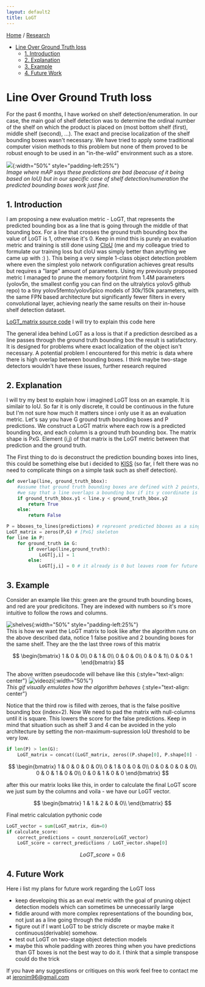 ```yaml
---
layout: default2
title: LoGT
---
```


[Home](./index.html) / [Research](./research.html)

- [Line Over Ground Truth loss](#line-over-ground-truth-loss)
  - [1. Introduction](#1-introduction)
  - [2. Explanation](#2-explanation)
  - [3. Example](#3-example)
  - [4. Future Work](#4-future-work)


# Line Over Ground Truth loss

For the past 6 months, I have worked on shelf detection/enumeration. In our case, the main goal of shelf detection was to determine the ordinal number of the shelf on which the product is placed on (most bottom shelf (first), middle shelf (second), ...). The exact and precise localization of the shelf bounding boxes wasn't necessary. We have tried to apply some traditional computer vision methods to this problem but none of them proved to be robust enough to be used in an "in-the-wild" environment such as a store.

![](./assets/img/mapbad.png){:width="50%"  style="padding-left:25%"}\
*Image where mAP says these predictions are bad (beacuse of it being based on IoU) but in our specific case of shelf detection/numeration the predicted bounding boxes work just fine.*

## 1. Introduction
I am proposing a new evaluation metric - LoGT, that represents the predicted bounding box as a line that is going through the middle of that bounding box. For a line that crosses the ground truth bounding box the value of LoGT is 1, otherwise it's 0. Keep in mind this is purely an evaluation metric and training is still done using [CIoU](https://arxiv.org/abs/1911.08287) (me and my colleague tried to formulate our training loss but cIoU was simply better than anything we came up with :) ). This being a very simple 1-class object detection problem where even the simplest yolo network configuration achieves great results but requires a "large" amount of parameters. Using my previously proposed metric I managed to prune the memory footprint from 1.4M parameters (yolov5n, the smallest config you can find on the ultralytics yolov5 github repo) to a tiny yolov5femto/yolov5pico models of 30k/150k parameters, with the same FPN based architecture but significantly fewer filters in every convolutional layer, achieving nearly the same results on their in-house shelf detection dataset.

[LoGT_matrix source code](https://github.com/jere357/yolov5-RGBD/blob/master/val_jere.py#L526)
I will try to explain this code here 


The general idea behind LoGT as a loss is that if a prediction desrcibed as a line passes through the ground truth bounding box the result is satisfactory. It is designed for problems where exact localization of the object isn't necessary. A potential problem I encountered for this metric is data where there is high overlap between bounding boxes. I think maybe two-stage detectors wouldn't have these issues, further research required

## 2. Explanation

I will try my best to explain how i imagined LoGT loss on an example. It is similair to IoU. So far it is only discrete, it could be continuous in the future but I'm not sure how much it matters since i only use it as an evaluation metric. Let's say you have G ground truth bounding boxes and P predictions. We construct a LoGT matrix where each row is a predicted bounding box, and each column is a ground truth bounding box. The matrix shape is PxG. Element (i,j) of that matrix is the LoGT metric between that prediction and the ground truth. 

The First thing to do is deconstruct the prediction bounding boxes into lines, this could be something else but i decided to [KISS](https://en.wikipedia.org/wiki/KISS_principle) (so far, I felt there was no need to complicate things on a simple task such as shelf detection).

```python
def overlap(line, ground_truth_bbox):
    #assume that ground truth bounding boxes are defined with 2 points, bottom-left and top-right
    #we say that a line overlaps a bounding box if its y coordinate is between the the two y coordinates of the bounding box
    if ground_truth_bbox.y1 < line.y < ground_truth_bbox.y2
        return True
    else:
        return False

P = bboxes_to_lines(predictions) # represent predicted bboxes as a single line going through the middle of that box
LoGT_matrix = zeros(P,G) # [PxG] skeleton
for line in P:
    for ground_truth in G:
        if overlap(line,ground_truth): 
            LoGT[j,i] = 1
        else:
            LoGT[j,i] = 0 # it already is 0 but leaves room for future code when maybe i don't want it to be discrete

```
## 3. Example

Consider an example like this: green are the ground truth bounding boxes, and red are your predicitons. They are indexed with numbers so it's more intuitive to follow the rows and columns.

![shelves](./assets/img/logt_demo1.png){:width="50%"  style="padding-left:25%"}\
This is how we want the LoGT matrix to look like after the algorithm runs on the above described data, notice 1 false positive and 2 bounding boxes for the same shelf. They are the the last three rows of this matrix

$$
\begin{bmatrix}
1 & 0 & 0\\
0 & 1 & 0\\
0 & 0 & 0\\
0 & 0 & 1\\
0 & 0 & 1
\end{bmatrix}
$$

The above written pseudocode will behave like this
{:style="text-align: center"}
![videozi](./assets/img/manimgodx.gif){:width="50%"}\
*This gif visually emulates how the algorithm behaves*
{:style="text-align: center"}


Notice that the third row is filled with zeroes, that is the false positive bounding box (index=2). Now We need to pad the matrix with null-columns until it is square. This lowers the score for the false predictions. Keep in mind that situation such as shelf 3 and 4 can be avoided in the yolo architecture by setting the non-maximum-supression IoU threshold to be very low.
```python
if len(P) > len(G):
    LoGT_matrix = concat((LoGT_matrix, zeros((P.shape[0], P.shape[0] - G.shape[0]))), dim=1)
```

$$
\begin{bmatrix}
1 & 0 & 0 & 0 & 0\\
0 & 1 & 0 & 0 & 0\\
0 & 0 & 0 & 0 & 0\\
0 & 0 & 1 & 0 & 0\\
0 & 0 & 1 & 0 & 0
\end{bmatrix}
$$

after this our matrix looks like this, in order to calculate the final LoGT score we just sum by the columns and voila - we  have our LoGT vector.

$$
\begin{bmatrix}
1 & 1 & 2 & 0 & 0\\
\end{bmatrix}
$$

Final metric calculation pythonic code
```python
LoGT_vector = sum(LoGT_matrix, dim=0)
if calculate_score:
    correct_predictions = count_nonzero(LoGT_vector)
    LoGT_score = correct_predictions / LoGT_vector.shape[0]
```

$$LoGT\_score= 0.6$$

## 4. Future Work
Here i list my plans for future work regarding the LoGT loss
- keep developing this as an eval metric with the goal of pruning object detection models which can sometimes be unnecessarily large
- fiddle around with more complex representations of the bounding box, not just as a line going through the middle
- figure out if I want LoGT to be stricly discrete or maybe make it continuous(derivable) somehow.
- test out LoGT on two-stage object detection models
- maybe this whole padding with zeores thing when you have predictions than GT  boxes is not the best way to do it. I think that a simple transpose could do the trick

If you have any suggestions or critiques on this work feel free to contact me at jeronim96@gmail.com


[def]: #1-intoduction
